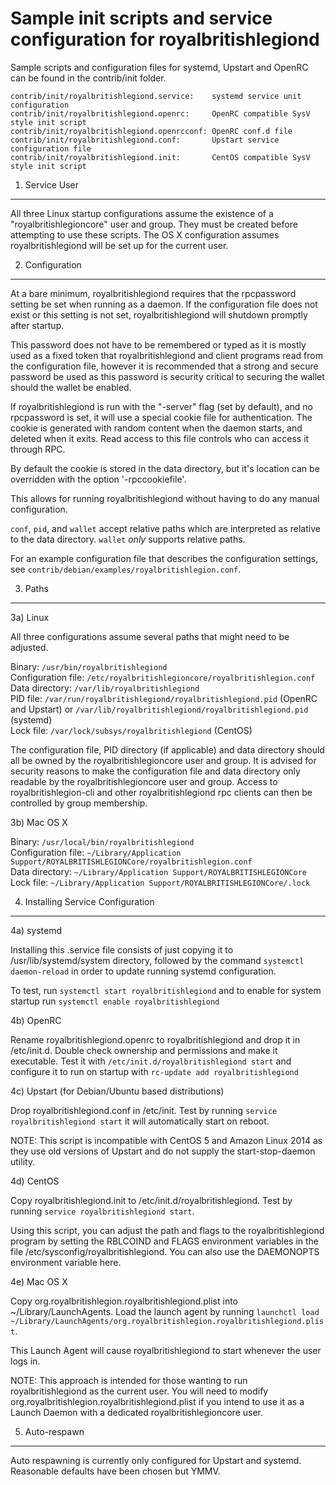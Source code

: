 Sample init scripts and service configuration for royalbritishlegiond
==========================================================

Sample scripts and configuration files for systemd, Upstart and OpenRC
can be found in the contrib/init folder.

    contrib/init/royalbritishlegiond.service:    systemd service unit configuration
    contrib/init/royalbritishlegiond.openrc:     OpenRC compatible SysV style init script
    contrib/init/royalbritishlegiond.openrcconf: OpenRC conf.d file
    contrib/init/royalbritishlegiond.conf:       Upstart service configuration file
    contrib/init/royalbritishlegiond.init:       CentOS compatible SysV style init script

1. Service User
---------------------------------

All three Linux startup configurations assume the existence of a "royalbritishlegioncore" user
and group.  They must be created before attempting to use these scripts.
The OS X configuration assumes royalbritishlegiond will be set up for the current user.

2. Configuration
---------------------------------

At a bare minimum, royalbritishlegiond requires that the rpcpassword setting be set
when running as a daemon.  If the configuration file does not exist or this
setting is not set, royalbritishlegiond will shutdown promptly after startup.

This password does not have to be remembered or typed as it is mostly used
as a fixed token that royalbritishlegiond and client programs read from the configuration
file, however it is recommended that a strong and secure password be used
as this password is security critical to securing the wallet should the
wallet be enabled.

If royalbritishlegiond is run with the "-server" flag (set by default), and no rpcpassword is set,
it will use a special cookie file for authentication. The cookie is generated with random
content when the daemon starts, and deleted when it exits. Read access to this file
controls who can access it through RPC.

By default the cookie is stored in the data directory, but it's location can be overridden
with the option '-rpccookiefile'.

This allows for running royalbritishlegiond without having to do any manual configuration.

`conf`, `pid`, and `wallet` accept relative paths which are interpreted as
relative to the data directory. `wallet` *only* supports relative paths.

For an example configuration file that describes the configuration settings,
see `contrib/debian/examples/royalbritishlegion.conf`.

3. Paths
---------------------------------

3a) Linux

All three configurations assume several paths that might need to be adjusted.

Binary:              `/usr/bin/royalbritishlegiond`  
Configuration file:  `/etc/royalbritishlegioncore/royalbritishlegion.conf`  
Data directory:      `/var/lib/royalbritishlegiond`  
PID file:            `/var/run/royalbritishlegiond/royalbritishlegiond.pid` (OpenRC and Upstart) or `/var/lib/royalbritishlegiond/royalbritishlegiond.pid` (systemd)  
Lock file:           `/var/lock/subsys/royalbritishlegiond` (CentOS)  

The configuration file, PID directory (if applicable) and data directory
should all be owned by the royalbritishlegioncore user and group.  It is advised for security
reasons to make the configuration file and data directory only readable by the
royalbritishlegioncore user and group.  Access to royalbritishlegion-cli and other royalbritishlegiond rpc clients
can then be controlled by group membership.

3b) Mac OS X

Binary:              `/usr/local/bin/royalbritishlegiond`  
Configuration file:  `~/Library/Application Support/ROYALBRITISHLEGIONCore/royalbritishlegion.conf`  
Data directory:      `~/Library/Application Support/ROYALBRITISHLEGIONCore`
Lock file:           `~/Library/Application Support/ROYALBRITISHLEGIONCore/.lock`

4. Installing Service Configuration
-----------------------------------

4a) systemd

Installing this .service file consists of just copying it to
/usr/lib/systemd/system directory, followed by the command
`systemctl daemon-reload` in order to update running systemd configuration.

To test, run `systemctl start royalbritishlegiond` and to enable for system startup run
`systemctl enable royalbritishlegiond`

4b) OpenRC

Rename royalbritishlegiond.openrc to royalbritishlegiond and drop it in /etc/init.d.  Double
check ownership and permissions and make it executable.  Test it with
`/etc/init.d/royalbritishlegiond start` and configure it to run on startup with
`rc-update add royalbritishlegiond`

4c) Upstart (for Debian/Ubuntu based distributions)

Drop royalbritishlegiond.conf in /etc/init.  Test by running `service royalbritishlegiond start`
it will automatically start on reboot.

NOTE: This script is incompatible with CentOS 5 and Amazon Linux 2014 as they
use old versions of Upstart and do not supply the start-stop-daemon utility.

4d) CentOS

Copy royalbritishlegiond.init to /etc/init.d/royalbritishlegiond. Test by running `service royalbritishlegiond start`.

Using this script, you can adjust the path and flags to the royalbritishlegiond program by
setting the RBLCOIND and FLAGS environment variables in the file
/etc/sysconfig/royalbritishlegiond. You can also use the DAEMONOPTS environment variable here.

4e) Mac OS X

Copy org.royalbritishlegion.royalbritishlegiond.plist into ~/Library/LaunchAgents. Load the launch agent by
running `launchctl load ~/Library/LaunchAgents/org.royalbritishlegion.royalbritishlegiond.plist`.

This Launch Agent will cause royalbritishlegiond to start whenever the user logs in.

NOTE: This approach is intended for those wanting to run royalbritishlegiond as the current user.
You will need to modify org.royalbritishlegion.royalbritishlegiond.plist if you intend to use it as a
Launch Daemon with a dedicated royalbritishlegioncore user.

5. Auto-respawn
-----------------------------------

Auto respawning is currently only configured for Upstart and systemd.
Reasonable defaults have been chosen but YMMV.
